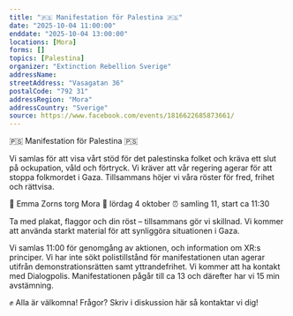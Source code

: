 ```yaml
---
title: "🇵🇸 Manifestation för Palestina 🇵🇸"
date: "2025-10-04 11:00:00"
enddate: "2025-10-04 13:00:00"
locations: [Mora]
forms: []
topics: [Palestina]
organizer: "Extinction Rebellion Sverige"
addressName: 
streetAddress: "Vasagatan 36"
postalCode: "792 31"
addressRegion: "Mora"
addressCountry: "Sverige"
source: https://www.facebook.com/events/1816622685873661/
---
```

🇵🇸 Manifestation för Palestina 🇵🇸

Vi samlas för att visa vårt stöd för det palestinska folket och kräva ett slut på ockupation, våld och förtryck. Vi kräver att vår regering agerar för att stoppa folkmordet i Gaza. Tillsammans höjer vi våra röster för fred, frihet och rättvisa.

📍 Emma Zorns torg Mora
📅 lördag 4 oktober
⏰ samling 11, start ca 11:30

Ta med plakat, flaggor och din röst – tillsammans gör vi skillnad. Vi kommer att använda starkt material för att synliggöra situationen i Gaza. 

Vi samlas 11:00 för genomgång av aktionen, och information om XR:s principer. Vi har inte sökt polistillstånd för manifestationen utan agerar utifrån demonstrationsrätten samt yttrandefrihet. Vi kommer att ha kontakt med Dialogpolis. 
Manifestationen pågår till ca 13 och därefter har vi 15 min avstämning. 

✊ Alla är välkomna!
Frågor? Skriv i diskussion här så kontaktar vi dig!
